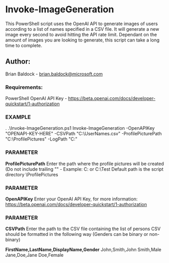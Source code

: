 # Invoke-ImageGeneration
This PowerShell script uses the OpenAI API to generate images of users according to a list of names specified in a CSV file.
It will generate a new image every second to avoid hitting the API rate limit.
Dependant on the amount of images you are looking to generate, this script can take a long time to complete.

## Author: 
Brian Baldock - brian.baldock@microsoft.com

### Requirements: 
PowerShell
OpenAI API Key - https://beta.openai.com/docs/developer-quickstart/1-authorization

### EXAMPLE
. .\Invoke-ImageGeneration.ps1
Invoke-ImageGeneration -OpenAPIKey "OPENAPI-KEY-HERE" -CSVPath "C:\UserNames.csv" -ProfilePicturePath "C:\ProfilePictures" -LogPath "C:\"

### PARAMETER 
**ProfilePicturePath**
Enter the path where the profile pictures will be created
(Do not include trailing "\" - Example: C: or C:\Test
Default path is the script directory \ProfilePictures

### PARAMETER 
**OpenAPIKey**
Enter your OpenAI API Key, for more information: https://beta.openai.com/docs/developer-quickstart/1-authorization

### PARAMETER
**CSVPath**
Enter the path to the CSV file containing the list of persons
CSV should be formatted in the following way (Genders can be binary or non-binary)
        
**FirstName,LastName,DisplayName,Gender**
John,Smith,John Smith,Male
Jane,Doe,Jane Doe,Female